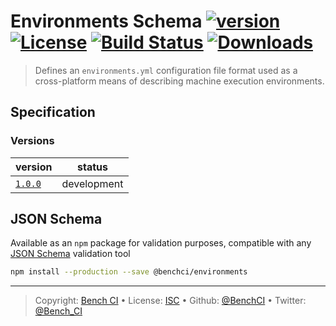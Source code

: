 # Environments Schema [![version][npm-version]][npm-url] [![License][license-image]][license-url] [![Build Status][travis-image]][travis-url] [![Downloads][npm-downloads]][npm-url]

> Defines an `environments.yml` configuration file format used as a cross-platform means of describing machine execution environments.

## Specification

### Versions

version                | status     
---------------------- | -----------
[`1.0.0`](spec/1.0.0/) | development

## JSON Schema

Available as an `npm` package for validation purposes, compatible with any [JSON Schema][] validation tool

```bash
npm install --production --save @benchci/environments
```

---

> Copyright: [Bench CI](https://www.bench.ci) •
> License: [ISC][license-url] •
> Github: [@BenchCI](https://github.com/benchci) •
> Twitter: [@Bench_CI](https://twitter.com/bench_ci)

[license-image]: https://img.shields.io/github/license/benchci/env-schema.svg?style=flat-square
[license-url]: http://choosealicense.com/licenses/isc/

[npm-downloads]: https://img.shields.io/npm/dm/@benchci/env-schema.svg?style=flat-square
[npm-url]: https://www.npmjs.com/package/@benchci/env-schema
[npm-version]: https://img.shields.io/npm/v/@benchci/env-schema.svg?style=flat-square

[travis-image]: https://img.shields.io/travis/BenchCI/env-schema.svg?style=flat-square
[travis-url]: https://travis-ci.org/BenchCI/env-schema

[json schema]: http://json-schema.org
